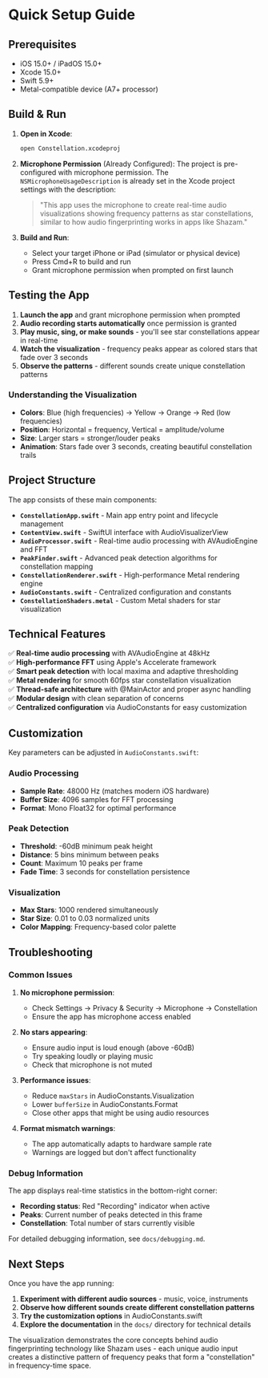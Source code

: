 # Quick Setup Guide

## Prerequisites

- iOS 15.0+ / iPadOS 15.0+
- Xcode 15.0+
- Swift 5.9+
- Metal-compatible device (A7+ processor)

## Build & Run

1. **Open in Xcode**:
   ```bash
   open Constellation.xcodeproj
   ```

2. **Microphone Permission** (Already Configured):
   The project is pre-configured with microphone permission. The `NSMicrophoneUsageDescription` is already set in the Xcode project settings with the description:
   > "This app uses the microphone to create real-time audio visualizations showing frequency patterns as star constellations, similar to how audio fingerprinting works in apps like Shazam."

3. **Build and Run**:
   - Select your target iPhone or iPad (simulator or physical device)
   - Press Cmd+R to build and run
   - Grant microphone permission when prompted on first launch

## Testing the App

1. **Launch the app** and grant microphone permission when prompted
2. **Audio recording starts automatically** once permission is granted
3. **Play music, sing, or make sounds** - you'll see star constellations appear in real-time
4. **Watch the visualization** - frequency peaks appear as colored stars that fade over 3 seconds
5. **Observe the patterns** - different sounds create unique constellation patterns

### Understanding the Visualization

- **Colors**: Blue (high frequencies) → Yellow → Orange → Red (low frequencies)
- **Position**: Horizontal = frequency, Vertical = amplitude/volume
- **Size**: Larger stars = stronger/louder peaks
- **Animation**: Stars fade over 3 seconds, creating beautiful constellation trails

## Project Structure

The app consists of these main components:

- **`ConstellationApp.swift`** - Main app entry point and lifecycle management
- **`ContentView.swift`** - SwiftUI interface with AudioVisualizerView
- **`AudioProcessor.swift`** - Real-time audio processing with AVAudioEngine and FFT
- **`PeakFinder.swift`** - Advanced peak detection algorithms for constellation mapping
- **`ConstellationRenderer.swift`** - High-performance Metal rendering engine
- **`AudioConstants.swift`** - Centralized configuration and constants
- **`ConstellationShaders.metal`** - Custom Metal shaders for star visualization

## Technical Features

✅ **Real-time audio processing** with AVAudioEngine at 48kHz  
✅ **High-performance FFT** using Apple's Accelerate framework  
✅ **Smart peak detection** with local maxima and adaptive thresholding  
✅ **Metal rendering** for smooth 60fps star constellation visualization  
✅ **Thread-safe architecture** with @MainActor and proper async handling  
✅ **Modular design** with clean separation of concerns  
✅ **Centralized configuration** via AudioConstants for easy customization  

## Customization

Key parameters can be adjusted in `AudioConstants.swift`:

### Audio Processing
- **Sample Rate**: 48000 Hz (matches modern iOS hardware)
- **Buffer Size**: 4096 samples for FFT processing
- **Format**: Mono Float32 for optimal performance

### Peak Detection
- **Threshold**: -60dB minimum peak height
- **Distance**: 5 bins minimum between peaks
- **Count**: Maximum 10 peaks per frame
- **Fade Time**: 3 seconds for constellation persistence

### Visualization
- **Max Stars**: 1000 rendered simultaneously
- **Star Size**: 0.01 to 0.03 normalized units
- **Color Mapping**: Frequency-based color palette

## Troubleshooting

### Common Issues

1. **No microphone permission**: 
   - Check Settings → Privacy & Security → Microphone → Constellation
   - Ensure the app has microphone access enabled

2. **No stars appearing**: 
   - Ensure audio input is loud enough (above -60dB)
   - Try speaking loudly or playing music
   - Check that microphone is not muted

3. **Performance issues**: 
   - Reduce `maxStars` in AudioConstants.Visualization
   - Lower `bufferSize` in AudioConstants.Format
   - Close other apps that might be using audio resources

4. **Format mismatch warnings**:
   - The app automatically adapts to hardware sample rate
   - Warnings are logged but don't affect functionality

### Debug Information

The app displays real-time statistics in the bottom-right corner:
- **Recording status**: Red "Recording" indicator when active
- **Peaks**: Current number of peaks detected in this frame
- **Constellation**: Total number of stars currently visible

For detailed debugging information, see `docs/debugging.md`.

## Next Steps

Once you have the app running:

1. **Experiment with different audio sources** - music, voice, instruments
2. **Observe how different sounds create different constellation patterns**
3. **Try the customization options** in AudioConstants.swift
4. **Explore the documentation** in the `docs/` directory for technical details

The visualization demonstrates the core concepts behind audio fingerprinting technology like Shazam uses - each unique audio input creates a distinctive pattern of frequency peaks that form a "constellation" in frequency-time space. 